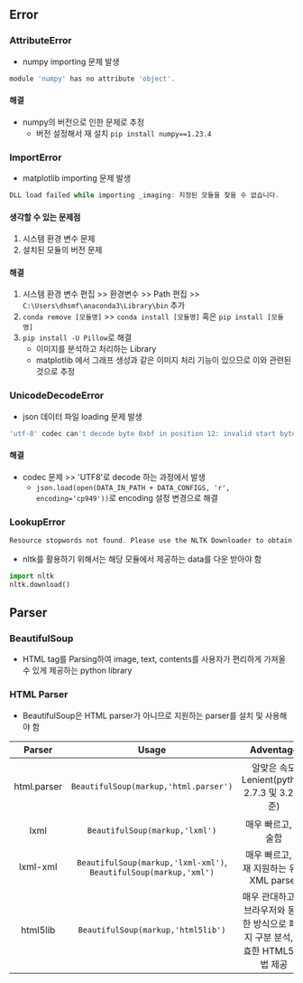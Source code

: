 ## Error
### AttributeError
- numpy importing 문제 발생

```powershell
module 'numpy' has no attribute 'object'.
```

#### 해결
- numpy의 버전으로 인한 문제로 추정
	- 버전 설정해서 재 설치 `pip install numpy==1.23.4`

### ImportError
- matplotlib importing 문제 발생

```powershell
DLL load failed while importing _imaging: 지정된 모듈을 찾을 수 없습니다.
```

#### 생각할 수 있는 문제점
1. 시스템 환경 변수 문제
2. 설치된 모듈의 버전 문제
#### 해결
1. 시스템 환경 변수 편집 >> 환경변수 >> Path 편집 >> `C:\Users\dhsmf\anaconda3\Library\bin` 추가
2. `conda remove [모듈명]` >> `conda install [모듈명]` 혹은 `pip install [모듈명]`
3. `pip install -U Pillow`로 해결
	- 이미지를 분석하고 처리하는 Library
	- matplotlib 에서 그래프 생성과 같은 이미지 처리 기능이 있으므로 이와 관련된 것으로 추정
### UnicodeDecodeError
- json 데이터 파일 loading 문제 발생

```powershell
'utf-8' codec can't decode byte 0xbf in position 12: invalid start byte
```

#### 해결
- codec 문제 >> 'UTF8'로 decode 하는 과정에서 발생
	- `json.load(open(DATA_IN_PATH + DATA_CONFIGS, 'r', encoding='cp949'))`로 encoding 설정 변경으로 해결

### LookupError

```powershell
Resource stopwords not found. Please use the NLTK Downloader to obtain the resource: >>> import nltk >>> nltk.download('stopwords')
```

- nltk를 활용하기 위해서는 해당 모듈에서 제공하는 data를 다운 받아야 함

```python
import nltk
nltk.download()
```

## Parser
### BeautifulSoup
- HTML tag를 Parsing하여 image, text, contents를 사용자가 편리하게 가져올 수 있게 제공하는 python library
### HTML Parser
- BeautifulSoup은 HTML parser가 아니므로 지원하는 parser를 설치 및 사용해야 함

| Parser | Usage | Adventage | Disadventage |
| :--: | :--: | :--: | :--: |
| html.parser | `BeautifulSoup(markup,'html.parser')` | 알맞은 속도 Lenient(python 2.7.3 및 3.2 기준) | lxml만큼 빠르지 않고, html5lib보다 덜 관대함 |
| lxml | `BeautifulSoup(markup,'lxml')` | 매우 빠르고, 허술함 | 외부 C library의존성 |
| lxml-xml | `BeautifulSoup(markup,'lxml-xml')`, `BeautifulSoup(markup,'xml')` | 매우 빠르고, 현재 지원하는 유일 XML parser | 외부 C library의존성 |
| html5lib | `BeautifulSoup(markup,'html5lib')` | 매우 관대하고 웹 브라우저와 동일한 방식으로 페이지 구분 분석, 유효한 HTML5 문법 제공 | 아주 느리고, 외부 python library의존성 |

